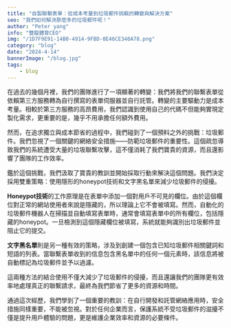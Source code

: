 ```yaml
---
title: "自製聯繫表單：從成本考量到垃圾郵件挑戰的轉變與解決方案"
seo: "我們如何解決那麼多的垃圾郵件呢！"
author: "Peter yang"
info: "雙龍體育CEO"
img: "/1D7F9E91-14B0-4914-9FBD-0E46CE340A78.png"
category: "blog"
date: "2024-4-14"
bannerImage: "/blog.jpg"
tags:
    - blog
---
```

在過去的幾個月裡，我們的團隊進行了一項顯著的轉變：我們將我們的聯繫表單從依賴第三方服務轉為自行撰寫的表單伺服器並自行託管。轉變的主要驅動力是成本考量。相較於第三方服務的高昂費用，我們認識到使用自己的代碼不但能夠實現定製化需求，更重要的是，幾乎不用承擔任何額外費用。

然而，在追求獨立與成本節省的過程中，我們碰到了一個預料之外的挑戰：垃圾郵件。我們忽視了一個關鍵的網絡安全措施——防範垃圾郵件的重要性。這個疏忽導致我們的系統遭受大量的垃圾聯繫攻擊，這不僅消耗了我們寶貴的資源，而且還影響了團隊的工作效率。

鑑於這個挑戰，我們汲取了寶貴的教訓並開始採取行動來解決這個問題。我們決定採用雙重策略：使用隱形的honeypot技術和文字黑名單來減少垃圾郵件的侵擾。

**Honeypot技術**的工作原理是在表單中添加一個對用戶不可見的欄位。由於這個欄位對正常的網站使用者來說是隱藏的，所以理論上它不會被填寫。然而，自動化的垃圾郵件機器人在掃描並自動填寫表單時，通常會填寫表單中的所有欄位，包括隱藏的honeypot。一旦檢測到這個隱藏欄位被填寫，系統就能夠識別出垃圾郵件並阻止它的提交。

**文字黑名單**則是另一種有效的策略，涉及到創建一個包含已知垃圾郵件相關鍵詞和短語的列表。當聯繫表單收到的信息包含黑名單中的任何一個元素時，該信息將被自動標記為垃圾郵件並予以過濾。

這兩種方法的結合使用不僅大減少了垃圾郵件的侵擾，而且還讓我們的團隊更有效率地處理真正的聯繫請求，最終為我們節省了更多的資源和時間。

通過這次經歷，我們學到了一個重要的教訓：在自行開發和託管網絡應用時，安全措施同樣重要，不能被忽視。對於任何企業而言，保護系統不受垃圾郵件的滋擾不僅是提升用戶體驗的問題，更是維護企業效率和資源的必要條件。